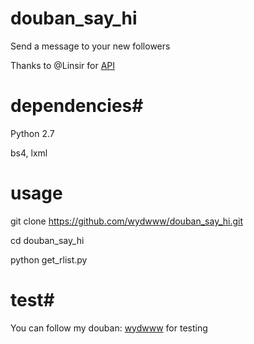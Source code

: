 # douban_say_hi
Send a message to your new followers

Thanks to @Linsir for [API](https://github.com/vi5i0n/doubanrobot)

# dependencies#

Python 2.7

bs4, lxml

# usage
git clone https://github.com/wydwww/douban_say_hi.git

cd douban_say_hi

python get_rlist.py

# test#

You can follow my douban: [wydwww](https://www.douban.com/people/46309610/) for testing
